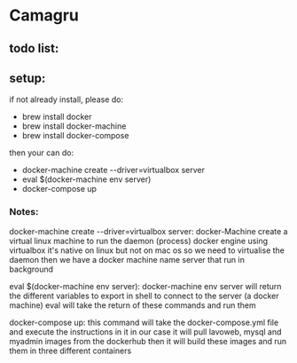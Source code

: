 # Camagru



## todo list:

## setup:

if not already install, please do:

- brew install docker
- brew install docker-machine
- brew install docker-compose

then your can do:
- docker-machine create --driver=virtualbox server
- eval $(docker-machine env server)
- docker-compose up

### Notes:

docker-machine create --driver=virtualbox server:
	docker-Machine create a virtual linux machine to run the daemon (process) docker engine using virtualbox
	it's native on linux but not on mac os so we need to virtualise the daemon
	then we have a docker machine name server that run in background

eval $(docker-machine env server):
	docker-machine env server will return the different variables to export in shell to connect to the server (a docker machine)
	eval will take the return of these commands and run them

docker-compose up:
	this command will take the docker-compose.yml file and execute the instructions in it
	in our case it will pull lavoweb, mysql and myadmin images from the dockerhub
	then it will build these images and run them in three different containers
